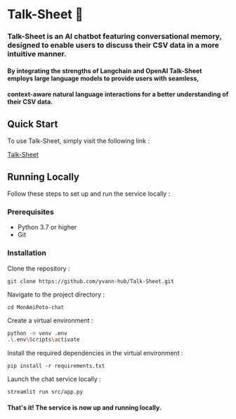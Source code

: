 # Talk-Sheet 📄

### Talk-Sheet is an AI chatbot featuring conversational memory, designed to enable users to discuss their CSV data in a more intuitive manner. 
#### By integrating the strengths of Langchain and OpenAI Talk-Sheet employs large language models to provide users with seamless, 
#### context-aware natural language interactions for a better understanding of their CSV data.

## Quick Start
To use Talk-Sheet, simply visit the following link :

[Talk-Sheet](https://talk-sheet.streamlit.app/)


## Running Locally
Follow these steps to set up and run the service locally :

### Prerequisites
- Python 3.7 or higher
- Git

### Installation
Clone the repository :

`git clone https://github.com/yvann-hub/Talk-Sheet.git`


Navigate to the project directory :

`cd MonAmiPoto-chat`


Create a virtual environment :
```bash
python -m venv .env
.\.env\Scripts\activate
```

Install the required dependencies in the virtual environment :

`pip install -r requirements.txt`


Launch the chat service locally :

`streamlit run src/app.py`

#### That's it! The service is now up and running locally.
